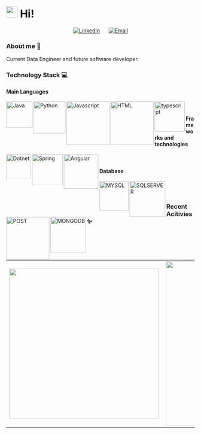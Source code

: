 <h1><img src="https://emojis.slackmojis.com/emojis/images/1563481434/6016/meow_coffee.png?1563481434" width="30"/> Hi! </h1>

<p align="center">
<a href="https://www.linkedin.com/in/lorena-fernandes-cunha-4a0765135/"><img alt="LinkedIn" src="https://img.shields.io/badge/LinkedIn-lorenafernandes-red?style=for-the-badge&logo=linkedin&labelColor=333333"></a> &nbsp &nbsp &nbsp<a href="mailto:lorena.cunha@hotmail.com"><img alt="Email" src="https://img.shields.io/badge/Email-lorena.cunha@hotmail.com-red?style=for-the-badge&logo=microsoft-outlook&labelColor=333333"></a>
</p>

### About me 💬
Current Data Engineer and future software developer.

### Technology Stack 💻

#### Main Languages
<img align="left" alt="Java" width="70px" src="https://img.shields.io/badge/-Java-333333?style=for-the-badge&logo=Java" />
<img align="left" alt="Python" width="85px" src="https://img.shields.io/badge/-python-333333?style=for-the-badge&logo=python" />
<img align="left" alt="Javascript" width="115px" src="https://img.shields.io/badge/-Javascript-333333?style=for-the-badge&logo=Javascript" />
<img align="left" alt="HTML" width="115px" src="https://img.shields.io/badge/-typescript-333333?style=for-the-badge&logo=typescript" />
<img align="left" alt="typescript" width="80px" src="https://img.shields.io/badge/-HTML5-333333?style=for-the-badge&logo=HTML5" />

<br/>

#### Frameworks and technologies
<img align="left" alt="Dotnet" width="66px" src= "https://img.shields.io/badge/-.net-333333?style=for-the-badge&logo=.net"/>
<img align="left" alt="Spring" width="82px" src="https://img.shields.io/badge/-spring-333334?style=for-the-badge&logo=spring" />
<img align="left" alt="Angular" width="92px" src="https://img.shields.io/badge/-angular-333334?style=for-the-badge&logo=angular" />



<br/>

#### Database

<img align="left" alt="MYSQL" width="78px" src="https://img.shields.io/badge/-mysql-333333?style=for-the-badge&logo=mysql" />
<img align="left" alt="SQLSERVER" width="95px" src="https://img.shields.io/badge/-Sql%20Server-333333?style=for-the-badge&logo=sql-server" />
<img align="left" alt="POST" width="115px" src="https://img.shields.io/badge/-postgresql-333333?style=for-the-badge&logo=postgresql" />
<img align="left" alt="MONGODB" width="95px" src="https://img.shields.io/badge/-mongodb-333333?style=for-the-badge&logo=mongodb" />



<br/>
<br/>

### Recent Acitivies ✨
<center>
<table>
  <tr>
      <td><img width="400px" align="left" src="https://github-readme-stats.vercel.app/api/top-langs/?username=LorenaFFC&hide=html&layout=compact&theme=radical" /></td>
      <td><img width="440px" align="left" src="https://github-readme-stats.vercel.app/api?username=LorenaFFC&theme=radical&show_icons=true" /></td>
  </tr>  
</table>
</center>
